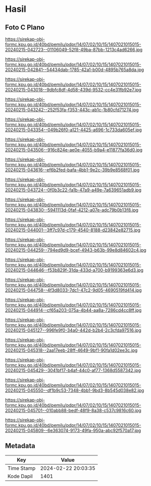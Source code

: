 # Hasil

## Foto C Plano

https://sirekap-obj-formc.kpu.go.id/40bd/pemilu/pdpr/14/07/02/10/15/1407021015015-20240215-042723--01106049-52f8-49ba-87bb-1213c4ad6266.jpg

https://sirekap-obj-formc.kpu.go.id/40bd/pemilu/pdpr/14/07/02/10/15/1407021015015-20240215-042841--54434dab-1785-42a1-b00d-4895b765a8da.jpg

https://sirekap-obj-formc.kpu.go.id/40bd/pemilu/pdpr/14/07/02/10/15/1407021015015-20240215-043018--9dbfc8df-4d58-439d-9532-cc4e31fb92e7.jpg

https://sirekap-obj-formc.kpu.go.id/40bd/pemilu/pdpr/14/07/02/10/15/1407021015015-20240215-043242--252f53fa-f353-443c-ab1c-1b80cfd71274.jpg

https://sirekap-obj-formc.kpu.go.id/40bd/pemilu/pdpr/14/07/02/10/15/1407021015015-20240215-043354--049b26f0-a121-4425-a696-1c733da605ef.jpg

https://sirekap-obj-formc.kpu.go.id/40bd/pemilu/pdpr/14/07/02/10/15/1407021015015-20240215-043506--916c824e-ae0e-4055-b9a4-e11877fa36d0.jpg

https://sirekap-obj-formc.kpu.go.id/40bd/pemilu/pdpr/14/07/02/10/15/1407021015015-20240215-043616--ef6b2fed-bafa-4bb1-9e2c-39b9e8568f01.jpg

https://sirekap-obj-formc.kpu.go.id/40bd/pemilu/pdpr/14/07/02/10/15/1407021015015-20240215-043724--0f0b3c22-fa1b-47a9-a49e-7a639651adb9.jpg

https://sirekap-obj-formc.kpu.go.id/40bd/pemilu/pdpr/14/07/02/10/15/1407021015015-20240215-043830--5941113d-0faf-4212-a07e-adc79b0b13f8.jpg

https://sirekap-obj-formc.kpu.go.id/40bd/pemilu/pdpr/14/07/02/10/15/1407021015015-20240215-044001--3ff7c97d-c179-4540-8188-d23842e82715.jpg

https://sirekap-obj-formc.kpu.go.id/40bd/pemilu/pdpr/14/07/02/10/15/1407021015015-20240215-044259--794ed9d9-bcef-4943-b63b-99e8d84602c4.jpg

https://sirekap-obj-formc.kpu.go.id/40bd/pemilu/pdpr/14/07/02/10/15/1407021015015-20240215-044646--f53b829f-31da-433d-a700-b9199363e6d3.jpg

https://sirekap-obj-formc.kpu.go.id/40bd/pemilu/pdpr/14/07/02/10/15/1407021015015-20240215-044758--4f3d8033-7dc1-47c2-9d05-4690519fd414.jpg

https://sirekap-obj-formc.kpu.go.id/40bd/pemilu/pdpr/14/07/02/10/15/1407021015015-20240215-044914--cf65a203-075a-4b44-aa8a-7286cd4cc8ff.jpg

https://sirekap-obj-formc.kpu.go.id/40bd/pemilu/pdpr/14/07/02/10/15/1407021015015-20240215-045127--996fe9f0-34a0-442d-b2b4-2c3cfda97516.jpg

https://sirekap-obj-formc.kpu.go.id/40bd/pemilu/pdpr/14/07/02/10/15/1407021015015-20240215-045318--2aa17eeb-28ff-4649-9bf1-90fa1d02ee3c.jpg

https://sirekap-obj-formc.kpu.go.id/40bd/pemilu/pdpr/14/07/02/10/15/1407021015015-20240215-045429--3041bf17-b4af-44c0-af77-1368d5587342.jpg

https://sirekap-obj-formc.kpu.go.id/40bd/pemilu/pdpr/14/07/02/10/15/1407021015015-20240215-045550--df1b9c53-7348-4bb1-9bd3-8b545d038e82.jpg

https://sirekap-obj-formc.kpu.go.id/40bd/pemilu/pdpr/14/07/02/10/15/1407021015015-20240215-045701--010abb88-bedf-48f9-8a38-c537c9816c60.jpg

https://sirekap-obj-formc.kpu.go.id/40bd/pemilu/pdpr/14/07/02/10/15/1407021015015-20240215-045809--6e363074-9173-49fa-950a-abc92f570a17.jpg


## Metadata

| Key        | Value               |
| ---------- | ------------------- |
| Time Stamp | 2024-02-22 20:03:35 |
| Kode Dapil | 1401                |



